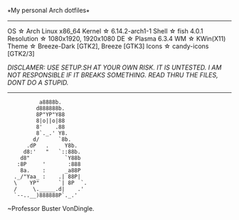 ⭒My personal Arch dotfiles⭒
___________________________
OS ☆ 
Arch Linux x86_64 
Kernel ☆ 
6.14.2-arch1-1
Shell ☆ 
fish 4.0.1 
Resolution ☆ 
1080x1920, 1920x1080
DE ☆ 
Plasma 6.3.4
WM ☆ 
KWin(X11)
Theme ☆ 
Breeze-Dark [GTK2], Breeze [GTK3] 
Icons ☆ 
candy-icons [GTK2/3] 

*DISCLAMER: USE  SETUP.SH AT YOUR OWN RISK. IT IS UNTESTED.*
*I AM NOT RESPONSIBLE IF IT BREAKS SOMETHING.*
*READ THRU THE FILES, DONT DO A STUPID.*
________________________________________________


              a8888b.
             d888888b.
             8P"YP"Y88
             8|o||o|88
             8'    .88
             8`._.' Y8.
            d/      `8b.
          .dP   .     Y8b.
         d8:'   "   `::88b.
        d8"           `Y88b
       :8P     '       :888
        8a.    :      _a88P
      ._/"Yaa_ :    .| 88P|
      \    YP"      `| 8P  `.
      /     \._____.d|    .'
      `--..__)888888P`._.'


~Professor Buster VonDingle.

